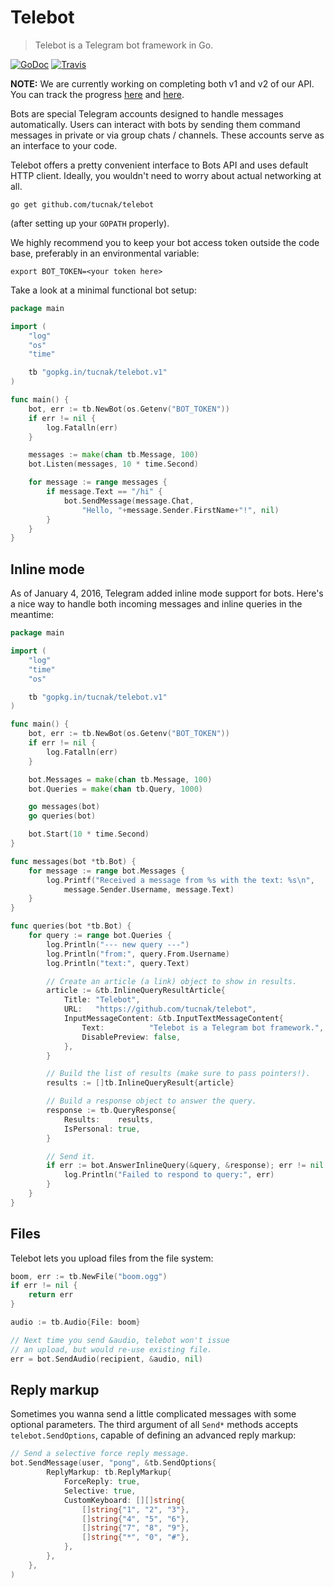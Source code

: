 # Telebot
>Telebot is a Telegram bot framework in Go.

[![GoDoc](https://godoc.org/github.com/tucnak/telebot?status.svg)](https://godoc.org/github.com/tucnak/telebot)
[![Travis](https://travis-ci.org/tucnak/telebot.svg?branch=master)](https://travis-ci.org/tucnak/telebot)

**NOTE:** We are currently working on completing both v1 and v2 of our API.
You can track the progress [here](https://github.com/tucnak/telebot/milestone/1)
and [here](https://github.com/tucnak/telebot/issues/93).

Bots are special Telegram accounts designed to handle messages automatically.
Users can interact with bots by sending them command messages in private or
via group chats / channels. These accounts serve as an interface to your code.

Telebot offers a pretty convenient interface to Bots API and uses default HTTP
client. Ideally, you wouldn't need to worry about actual networking at all.

	go get github.com/tucnak/telebot

(after setting up your `GOPATH` properly).

We highly recommend you to keep your bot access token outside the code base,
preferably in an environmental variable:

	export BOT_TOKEN=<your token here>

Take a look at a minimal functional bot setup:
```go
package main

import (
	"log"
	"os"
	"time"

	tb "gopkg.in/tucnak/telebot.v1"
)

func main() {
	bot, err := tb.NewBot(os.Getenv("BOT_TOKEN"))
	if err != nil {
		log.Fatalln(err)
	}

	messages := make(chan tb.Message, 100)
	bot.Listen(messages, 10 * time.Second)

	for message := range messages {
		if message.Text == "/hi" {
			bot.SendMessage(message.Chat,
				"Hello, "+message.Sender.FirstName+"!", nil)
		}
	}
}
```

## Inline mode
As of January 4, 2016, Telegram added inline mode support for bots. Here's
a nice way to handle both incoming messages and inline queries in the meantime:

```go
package main

import (
	"log"
	"time"
	"os"

	tb "gopkg.in/tucnak/telebot.v1"
)

func main() {
	bot, err := tb.NewBot(os.Getenv("BOT_TOKEN"))
	if err != nil {
		log.Fatalln(err)
	}

	bot.Messages = make(chan tb.Message, 100)
	bot.Queries = make(chan tb.Query, 1000)

	go messages(bot)
	go queries(bot)

	bot.Start(10 * time.Second)
}

func messages(bot *tb.Bot) {
	for message := range bot.Messages {
		log.Printf("Received a message from %s with the text: %s\n",
			message.Sender.Username, message.Text)
	}
}

func queries(bot *tb.Bot) {
	for query := range bot.Queries {
		log.Println("--- new query ---")
		log.Println("from:", query.From.Username)
		log.Println("text:", query.Text)

		// Create an article (a link) object to show in results.
		article := &tb.InlineQueryResultArticle{
			Title: "Telebot",
			URL:   "https://github.com/tucnak/telebot",
			InputMessageContent: &tb.InputTextMessageContent{
				Text:		   "Telebot is a Telegram bot framework.",
				DisablePreview: false,
			},
		}

		// Build the list of results (make sure to pass pointers!).
		results := []tb.InlineQueryResult{article}

		// Build a response object to answer the query.
		response := tb.QueryResponse{
			Results:	results,
			IsPersonal: true,
		}

		// Send it.
		if err := bot.AnswerInlineQuery(&query, &response); err != nil {
			log.Println("Failed to respond to query:", err)
		}
	}
}
```

## Files
Telebot lets you upload files from the file system:

```go
boom, err := tb.NewFile("boom.ogg")
if err != nil {
	return err
}

audio := tb.Audio{File: boom}

// Next time you send &audio, telebot won't issue
// an upload, but would re-use existing file.
err = bot.SendAudio(recipient, &audio, nil)
```

## Reply markup
Sometimes you wanna send a little complicated messages with some optional parameters. The third argument of all `Send*` methods accepts `telebot.SendOptions`, capable of defining an advanced reply markup:

```go
// Send a selective force reply message.
bot.SendMessage(user, "pong", &tb.SendOptions{
		ReplyMarkup: tb.ReplyMarkup{
			ForceReply: true,
			Selective: true,
			CustomKeyboard: [][]string{
				[]string{"1", "2", "3"},
				[]string{"4", "5", "6"},
				[]string{"7", "8", "9"},
				[]string{"*", "0", "#"},
			},
		},
	},
)
```

